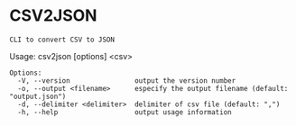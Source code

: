 # CSV2JSON


`CLI to convert CSV to JSON`

Usage: csv2json [options] \<csv>


```
Options:
  -V, --version                output the version number
  -o, --output <filename>      especify the output filename (default: "output.json")
  -d, --delimiter <delimiter>  delimiter of csv file (default: ",")
  -h, --help                   output usage information
```